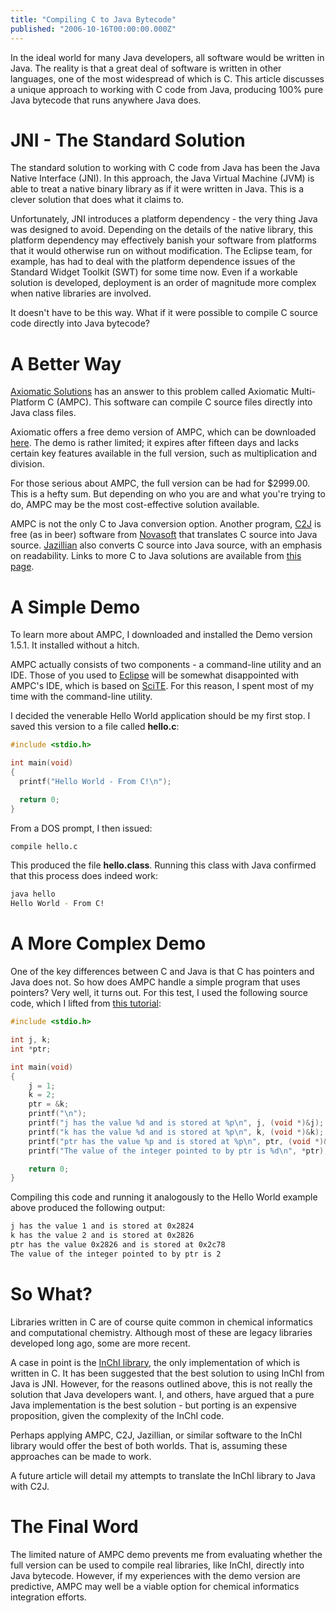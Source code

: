 ```yaml
---
title: "Compiling C to Java Bytecode"
published: "2006-10-16T00:00:00.000Z"
---
```


In the ideal world for many Java developers, all software would be written in Java. The reality is that a great deal of software is written in other languages, one of the most widespread of which is C. This article discusses a unique approach to working with C code from Java, producing 100% pure Java bytecode that runs anywhere Java does.

# JNI - The Standard Solution

The standard solution to working with C code from Java has been the Java Native Interface (JNI). In this approach, the Java Virtual Machine (JVM) is able to treat a native binary library as if it were written in Java. This is a clever solution that does what it claims to.

Unfortunately, JNI introduces a platform dependency - the very thing Java was designed to avoid. Depending on the details of the native library, this platform dependency may effectively banish your software from platforms that it would otherwise run on without modification. The Eclipse team, for example, has had to deal with the platform dependence issues of the Standard Widget Toolkit (SWT) for some time now. Even if a workable solution is developed, deployment is an order of magnitude more complex when native libraries are involved.

It doesn't have to be this way. What if it were possible to compile C source code directly into Java bytecode?

# A Better Way

<a href="http://www.axiomsol.com/">Axiomatic Solutions</a> has an answer to this problem called Axiomatic Multi-Platform C (AMPC). This software can compile C source files directly into Java class files.

Axiomatic offers a free demo version of AMPC, which can be downloaded <a href="http://www.download.com/Axiomatic-Multi-Platform-C/3000-2069-10395882.html?part=dl-Axiomatic&amp;subj=dl&amp;tag=button">here</a>. The demo is rather limited; it expires after fifteen days and lacks certain key features available in the full version, such as multiplication and division.

For those serious about AMPC, the full version can be had for $2999.00. This is a hefty sum. But depending on who you are and what you're trying to do, AMPC may be the most cost-effective solution available.

AMPC is not the only C to Java conversion option. Another program, <a href="http://tech.novosoft-us.com/product_c2j.jsp">C2J</a> is free (as in beer) software from <a href="http://novosoft-us.com/">Novasoft</a> that translates C source into Java source. <a href="http://www.jazillian.com/">Jazillian</a> also converts C source into Java source, with an emphasis on readability. Links to more C to Java solutions are available from <a href="http://www.jazillian.com/competition.html">this page</a>.

# A Simple Demo

To learn more about AMPC, I downloaded and installed the Demo version 1.5.1. It installed without a hitch.

AMPC actually consists of two components - a command-line utility and an IDE. Those of you used to <a href="http://www.eclipse.org/">Eclipse</a> will be somewhat disappointed with AMPC's IDE, which is based on <a href="http://www.scintilla.org/SciTE.html">SciTE</a>. For this reason, I spent most of my time with the command-line utility.

I decided the venerable Hello World application should be my first stop. I saved this version to a file called <strong>hello.c</strong>:

```c
#include <stdio.h>

int main(void)
{
  printf("Hello World - From C!\n");

  return 0;
}
```

From a DOS prompt, I then issued:

```bash
compile hello.c
```

This produced the file <strong>hello.class</strong>. Running this class with Java confirmed that this process does indeed work:

```bash
java hello
Hello World - From C!
```

# A More Complex Demo

One of the key differences between C and Java is that C has pointers and Java does not. So how does AMPC handle a simple program that uses pointers? Very well, it turns out. For this test, I used the following source code, which I lifted from <a href="http://www.gamedev.net/reference/articles/article1697.asp">this tutorial</a>:

```c
#include <stdio.h>

int j, k;
int *ptr;

int main(void)
{
    j = 1;
    k = 2;
    ptr = &k;
    printf("\n");
    printf("j has the value %d and is stored at %p\n", j, (void *)&j);
    printf("k has the value %d and is stored at %p\n", k, (void *)&k);
    printf("ptr has the value %p and is stored at %p\n", ptr, (void *)&ptr);
    printf("The value of the integer pointed to by ptr is %d\n", *ptr);

    return 0;
}
```

Compiling this code and running it analogously to the Hello World example above produced the following output:

```bash
j has the value 1 and is stored at 0x2824
k has the value 2 and is stored at 0x2826
ptr has the value 0x2826 and is stored at 0x2c78
The value of the integer pointed to by ptr is 2
```

# So What?

Libraries written in C are of course quite common in chemical informatics and computational chemistry. Although most of these are legacy libraries developed long ago, some are more recent.

A case in point is the <a href="http://www.iupac.org/inchi/">InChI library</a>, the only implementation of which is written in C. It has been suggested that the best solution to using InChI from Java is JNI. However, for the reasons outlined above, this is not really the solution that Java developers want. I, and others, have argued that a pure Java implementation is the best solution - but porting is an expensive proposition, given the complexity of the InChI code.

Perhaps applying AMPC, C2J, Jazillian, or similar software to the InChI library would offer the best of both worlds. That is, assuming these approaches can be made to work.

A future article will detail my attempts to translate the InChI library to Java with C2J.

# The Final Word

The limited nature of AMPC demo prevents me from evaluating whether the full version can be used to compile real libraries, like InChI, directly into Java bytecode. However, if my experiences with the demo version are predictive, AMPC may well be a viable option for chemical informatics integration efforts.